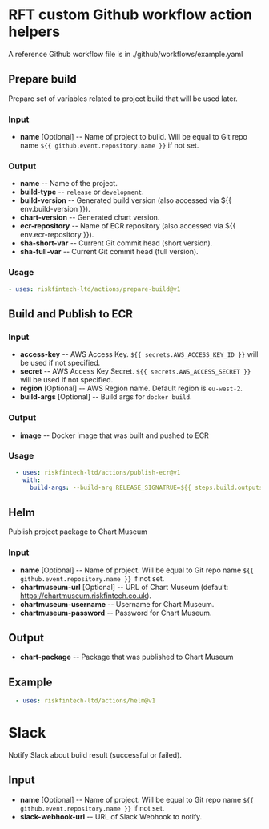 # RFT custom Github workflow action helpers
A reference Github workflow file is in ./github/workflows/example.yaml

## Prepare build
Prepare set of variables related to project build that will be used later.

### Input
* **name** [Optional] -- Name of project to build. Will be equal to Git repo name `${{ github.event.repository.name }}` if not set.

### Output
* **name** -- Name of the project.  
* **build-type** -- `release` or `development`.
* **build-version** -- Generated build version (also accessed via ${{ env.build-version }}).
* **chart-version** -- Generated chart version.
* **ecr-repository** -- Name of ECR repository (also accessed via ${{ env.ecr-repository }}).
* **sha-short-var** -- Current Git commit head (short version).
* **sha-full-var** -- Current Git commit head (full version).

### Usage
```yaml
- uses: riskfintech-ltd/actions/prepare-build@v1
```

## Build and Publish to ECR

### Input
* **access-key** -- AWS Access Key. `${{ secrets.AWS_ACCESS_KEY_ID }}` will be used if not specified.
* **secret** -- AWS Access Key Secret. `${{ secrets.AWS_ACCESS_SECRET }}` will be used if not specified.
* **region** [Optional] -- AWS Region name. Default region is `eu-west-2`.
* **build-args** [Optional] -- Build args for `docker build`.

### Output
* **image** -- Docker image that was built and pushed to ECR

### Usage
```yaml
  - uses: riskfintech-ltd/actions/publish-ecr@v1
    with:
      build-args: --build-arg RELEASE_SIGNATRUE=${{ steps.build.outputs.name }}-${{ env.build_version }}
```

## Helm
Publish project package to Chart Museum

### Input
* **name** [Optional] -- Name of project. Will be equal to Git repo name `${{ github.event.repository.name }}` if not set. 
* **chartmuseum-url** [Optional] -- URL of Chart Museum (default: https://chartmuseum.riskfintech.co.uk).
* **chartmuseum-username** -- Username for Chart Museum.
* **chartmuseum-password** -- Password for Chart Museum.

## Output
* **chart-package** -- Package that was published to Chart Museum

## Example
```yaml
  - uses: riskfintech-ltd/actions/helm@v1
```

# Slack
Notify Slack about build result (successful or failed).

## Input
* **name** [Optional] -- Name of project. Will be equal to Git repo name `${{ github.event.repository.name }}` if not set. 
* **slack-webhook-url** -- URL of Slack Webhook to notify.

